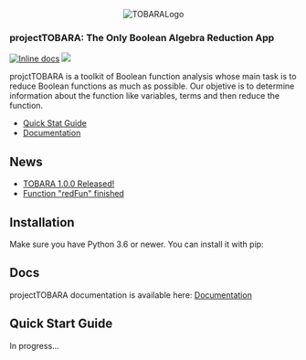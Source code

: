 <p align="center">
  <img src="https://github.com/MiguelRAvila/projectTOBARA/blob/master/images/logo.png?raw=true" alt="TOBARALogo"/>
  
  <h3 > projectTOBARA: The Only Boolean Algebra Reduction App</h3>
</p>

[![Inline docs](http://inch-ci.org/github/dwyl/hapi-auth-jwt2.svg?branch=master)](#)
<a href='#'><img src='https://img.shields.io/badge/python-3.6-blue.svg'>
</a> 

projctTOBARA is a toolkit of Boolean function analysis whose main task is to reduce Boolean functions as much as possible. Our objetive is to determine information about the function like variables, terms and then reduce the function.  

* [Quick Stat Guide](#)
* [Documentation](https://github.com/MiguelRAvila/projectTOBARA/blob/master/info/Documentation.md)

## News
* [TOBARA 1.0.0 Released!](https://pypi.org/project/TOBARA/)
* [Function "redFun" finished](#)
## Installation

Make sure you have Python 3.6 or newer.
You can install it with pip:


## Docs

projectTOBARA documentation is available here: [Documentation](https://github.com/MiguelRAvila/projectTOBARA/blob/master/info/Documentation.md)

## Quick Start Guide
In progress...


